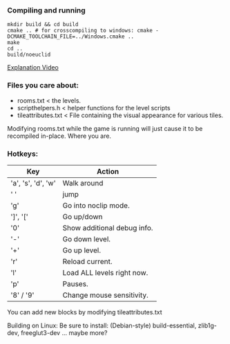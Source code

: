 ### Compiling and running
```
mkdir build && cd build
cmake .. # for crosscompiling to windows: cmake -DCMAKE_TOOLCHAIN_FILE=../Windows.cmake ..
make
cd ..
build/noeuclid
```

[Explanation Video](https://www.youtube.com/watch?v=tl40xidKF-4)

### Files you care about:

* rooms.txt < the levels.
* scripthelpers.h < helper functions for the level scripts
* tileattributes.txt < File containing the visual appearance for various tiles.

Modifying rooms.txt while the game is running will just cause it to be recompiled in-place.  Where you are.

### Hotkeys:

 Key | Action
-----|---
 'a', 's', 'd', 'w' | Walk around
' ' | jump
'g' | Go into noclip mode.
']', '[' | Go up/down
'0' | Show additional debug info.
|'-' | Go down level.
'+' | Go up level.
'r' | Reload current.
'l' | Load ALL levels right now.
'p' | Pauses.
'8' / '9' | Change mouse sensitivity.

You can add new blocks by modifying tileattributes.txt


Building on Linux:
Be sure to install: (Debian-style)
  build-essential, zlib1g-dev, freeglut3-dev ... maybe more?
